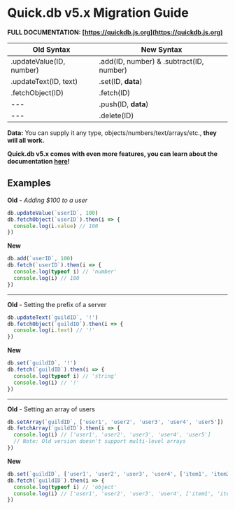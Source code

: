 # Quick.db v5.x Migration Guide

**FULL DOCUMENTATION: [https://quickdb.js.org](https://quickdb.js.org)** 

| Old Syntax | New Syntax |
| ------ | ------ |
|.updateValue(ID, number) | .add(ID, number) & .subtract(ID, number) |
|.updateText(ID, text) | .set(ID, **data**) |
|.fetchObject(ID) | .fetch(ID) |
| --- | .push(ID, **data**) |
| --- | .delete(ID) |

**Data:** You can supply it any type, objects/numbers/text/arrays/etc., **they will all work.**

**Quick.db v5.x comes with even more features, you can learn about the documentation [here](https://www.npmjs.com/package/quick.db)!**


## Examples

**Old** - *Adding $100 to a user*
```js
db.updateValue(`userID`, 100)
db.fetchObject(`userID`).then(i => {
  console.log(i.value) // 100
})
```

**New**
```js
db.add(`userID`, 100)
db.fetch(`userID`).then(i => {
  console.log(typeof i) // 'number'
  console.log(i) // 100
})
```

---

**Old** - Setting the prefix of a server
```js
db.updateText(`guildID`, '!')
db.fetchObject(`guildID`).then(i => {
  console.log(i.text) // '!'
})
```

**New**
```js
db.set(`guildID`, '!')
db.fetch(`guildID`).then(i => {
  console.log(typeof i) // 'string'
  console.log(i) // '!'
})
```

---

**Old** - Setting an array of users
```js
db.setArray(`guildID`, ['user1', 'user2', 'user3', 'user4', 'user5'])
db.fetchArray(`guildID`).then(i => {
  console.log(i) // ['user1', 'user2', 'user3', 'user4', 'user5'] 
  // Note: Old version doesn't support multi-level arrays
})
```

**New**
```js
db.set(`guildID`, ['user1', 'user2', 'user3', 'user4', ['item1', 'item2', 'item3']])
db.fetch(`guildID`).then(i => {
  console.log(typeof i) // 'object'
  console.log(i) // ['user1', 'user2', 'user3', 'user4', ['item1', 'item2', 'item3']]
})
